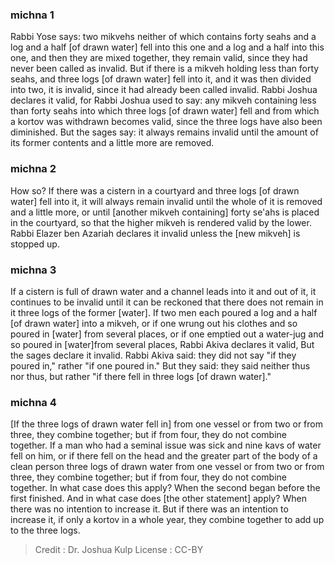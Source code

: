 
### michna 1
Rabbi Yose says: two mikvehs neither of which contains forty seahs and a log and a half [of drawn water] fell into this one and a log and a half into this one, and then they are mixed together, they remain valid, since they had never  been called as invalid. But if there is a mikveh holding less than forty seahs, and three logs [of drawn water] fell into it, and it was then divided into two,  it is invalid, since it had already been called invalid. Rabbi Joshua declares it valid, for Rabbi Joshua used to say: any mikveh containing less than forty seahs into which three logs [of drawn water] fell and from which a kortov was withdrawn becomes valid, since the three logs have also been diminished. But the sages say: it always remains invalid until the amount of its former contents and a little more are removed.

### michna 2
How so? If there was a cistern in a courtyard and three logs [of drawn water] fell into it, it will always remain invalid until the whole of it is removed and a little more, or until [another mikveh containing] forty se'ahs is placed in the courtyard, so that the higher mikveh is rendered valid by the lower. Rabbi Elazer ben Azariah declares it invalid unless the [new mikveh] is stopped up.

### michna 3
If a cistern is full of drawn water and a channel leads into it and out of it, it continues to be invalid until it can be reckoned that there does not remain in it three logs of the former [water]. If two men each poured a log and a half [of drawn water] into a mikveh, or if one wrung out his clothes and so poured in [water] from several places, or if one emptied out a water-jug and so poured in [water]from several places, Rabbi Akiva declares it valid, But the sages declare it invalid. Rabbi Akiva said: they did not say "if they poured in," rather "if one poured in." But they said: they said neither thus nor thus, but rather "if there fell in three logs [of drawn water]."

### michna 4
[If the three logs of drawn water fell in] from one vessel or from two or from three, they combine together; but if from four, they do not combine together. If a man who had a seminal issue was sick and nine kavs of water fell on him, or if there fell on the head and the greater part of the body of a clean person three logs of drawn water from one vessel or from two or from three, they combine together; but if from four, they do not combine together. In what case does this apply?   When the second began before the first finished. And in what case does [the other statement] apply? When there was no intention to increase it. But if there was an intention to increase it, if only a kortov in a whole year, they combine together to add up to the three logs.

>Credit : Dr. Joshua Kulp
>License : CC-BY
